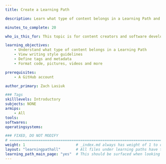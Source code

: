 ```yaml
---
title: Create a Learning Path

description: Learn what type of content belongs in a Learning Path and how to format it.

minutes_to_complete: 20

who_is_this_for: This topic is for content creators and software developers who want to share Arm related information as a step-by-step guide called a Learning Path.

learning_objectives: 
    - Understand what type of content belongs in a Learning Path
    - View writing style guidelines
    - Define tags and metadata
    - Format code, pictures, videos and more

prerequisites:
    - A GitHub account

author_primary: Zach Lasiuk

### Tags
skilllevels: Introductory
subjects: NONE
armips:
    - All
tools:
softwares:
operatingsystems:

### FIXED, DO NOT MODIFY
# ================================================================================
weight: 1                       # _index.md always has weight of 1 to order correctly
layout: "learningpathall"       # All files under learning paths have this same wrapper
learning_path_main_page: "yes"  # This should be surfaced when looking for related content. Only set for _index.md of learning path content.
---
```

